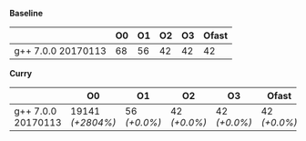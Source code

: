 **Baseline**

|                    |  O0  |  O1  |  O2  |  O3  |  Ofast
|--------------------|------|------|------|------|-------
|g++ 7.0.0 20170113  |  68  |  56  |  42  |  42  |  42





**Curry**

|                    |  O0                |  O1            |  O2            |  O3            |  Ofast
|--------------------|--------------------|----------------|----------------|----------------|--------------
|g++ 7.0.0 20170113  |  19141 *(+2804%)*  |  56 *(+0.0%)*  |  42 *(+0.0%)*  |  42 *(+0.0%)*  |  42 *(+0.0%)*





